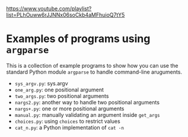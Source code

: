 https://www.youtube.com/playlist?list=PLhOuww6rJJNNx06soCkb4aMFhuioQ7tY5

# Examples of programs using `argparse`

This is a collection of example programs to show how you can use the standard Python module `argparse` to handle command-line aruguments.

* `sys_argv.py`: sys.argv
* `one_arg.py`: one positional argument
* `two_args.py`: two positional arguments
* `nargs2.py`: another way to handle two positional arguments
* `nargs+.py`: one or more positional arguments
* `manual.py`: manually validating an argument inside `get_args`
* `choices.py`: using `choices` to restrict values
* `cat_n.py`: a Python implementation of `cat -n`
